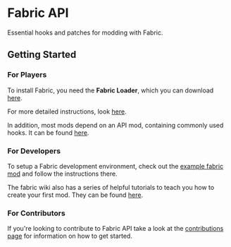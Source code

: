 # Fabric API

Essential hooks and patches for modding with Fabric.

## Getting Started

### For Players

To install Fabric, you need the **Fabric Loader**, which you can download [here](https://fabricmc.net/use).

For more detailed instructions, look [here](https://fabricmc.net/wiki/install).

In addition, most mods depend on an API mod, containing commonly used hooks. It can be found [here](https://minecraft.curseforge.com/projects/fabric/files).

### For Developers

To setup a Fabric development environment, check out the [example fabric mod](https://github.com/FabricMC/fabric-example-mod) and follow the instructions there.

The fabric wiki also has a series of helpful tutorials to teach you how to create your first mod. They can be found [here](https://fabricmc.net/wiki/start#tutorials2).

### For Contributors

If you're looking to contribute to Fabric API take a look at the [contributions page](CONTRIBUTING.md) for information on how to get started.
